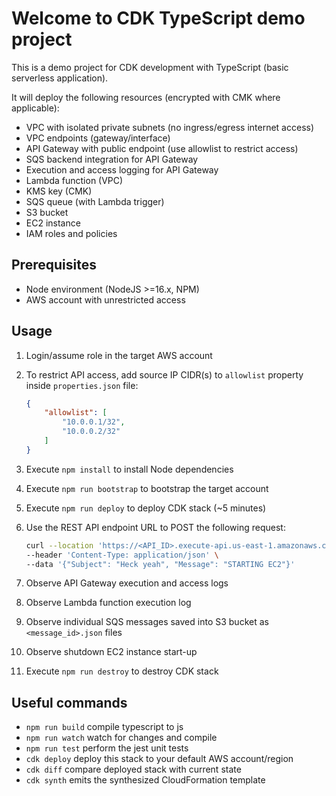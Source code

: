 # Welcome to CDK TypeScript demo project

This is a demo project for CDK development with TypeScript (basic serverless application).

It will deploy the following resources (encrypted with CMK where applicable):

* VPC with isolated private subnets (no ingress/egress internet access)
* VPC endpoints (gateway/interface)
* API Gateway with public endpoint (use allowlist to restrict access)
* SQS backend integration for API Gateway
* Execution and access logging for API Gateway
* Lambda function (VPC)
* KMS key (CMK)
* SQS queue (with Lambda trigger)
* S3 bucket
* EC2 instance
* IAM roles and policies

## Prerequisites

* Node environment (NodeJS >=16.x, NPM)
* AWS account with unrestricted access

## Usage

1. Login/assume role in the target AWS account
2. To restrict API access, add source IP CIDR(s) to `allowlist` property inside `properties.json` file:

    ```json
    {
        "allowlist": [
            "10.0.0.1/32",
            "10.0.0.2/32"
        ]
    }
    ```

3. Execute `npm install` to install Node dependencies
4. Execute `npm run bootstrap` to bootstrap the target account
5. Execute `npm run deploy` to deploy CDK stack (~5 minutes)
6. Use the REST API endpoint URL to POST the following request:

    ```bash
    curl --location 'https://<API_ID>.execute-api.us-east-1.amazonaws.com/prod' \
    --header 'Content-Type: application/json' \
    --data '{"Subject": "Heck yeah", "Message": "STARTING EC2"}'
    ```

7. Observe API Gateway execution and access logs
8. Observe Lambda function execution log
9. Observe individual SQS messages saved into S3 bucket as `<message_id>.json` files
10. Observe shutdown EC2 instance start-up
11. Execute `npm run destroy` to destroy CDK stack

## Useful commands

* `npm run build`   compile typescript to js
* `npm run watch`   watch for changes and compile
* `npm run test`    perform the jest unit tests
* `cdk deploy`      deploy this stack to your default AWS account/region
* `cdk diff`        compare deployed stack with current state
* `cdk synth`       emits the synthesized CloudFormation template
